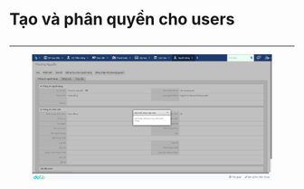 # Tạo và phân quyền cho users

##

###

****

<figure><img src="../../.gitbook/assets/image (3) (1).png" alt=""><figcaption></figcaption></figure>
